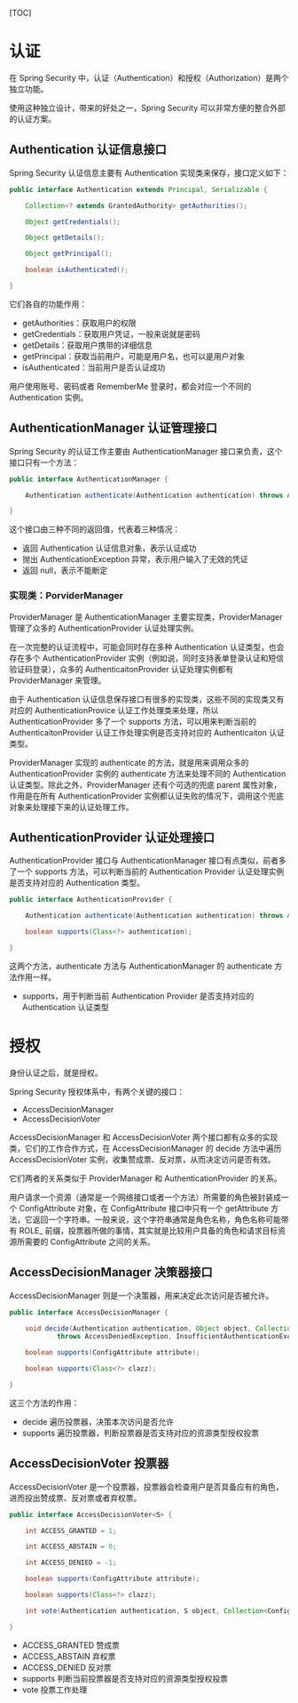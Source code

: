 [TOC]



# 认证

在 Spring Security 中，认证（Authentication）和授权（Authorization）是两个独立功能。

使用这种独立设计，带来的好处之一，Spring Security 可以非常方便的整合外部的认证方案。



## Authentication  认证信息接口

Spring Security 认证信息主要有 Authentication 实现类来保存，接口定义如下：

```java
public interface Authentication extends Principal, Serializable {

	Collection<? extends GrantedAuthority> getAuthorities();

	Object getCredentials();

	Object getDetails();

	Object getPrincipal();

	boolean isAuthenticated();

}
```

它们各自的功能作用：

- getAuthorities：获取用户的权限
- getCredentials：获取用户凭证，一般来说就是密码
- getDetails：获取用户携带的详细信息
- getPrincipal：获取当前用户，可能是用户名，也可以是用户对象
- isAuthenticated：当前用户是否认证成功



用户使用账号、密码或者 RememberMe 登录时，都会对应一个不同的 Authentication 实例。



## AuthenticationManager 认证管理接口

Spring Security 的认证工作主要由 AuthenticationManager 接口来负责，这个接口只有一个方法：

```java
public interface AuthenticationManager {

	Authentication authenticate(Authentication authentication) throws AuthenticationException;

}

```

这个接口由三种不同的返回值，代表着三种情况：

- 返回 Authentication 认证信息对象，表示认证成功
- 抛出 AuthenticationException 异常，表示用户输入了无效的凭证
- 返回 null，表示不能断定



### 实现类：PorviderManager

ProviderManager 是 AuthenticationManager 主要实现类，ProviderManager 管理了众多的 AuthenticationProvider 认证处理实例。



在一次完整的认证流程中，可能会同时存在多种 Authentication 认证类型，也会存在多个 AuthenticationProvider 实例（例如说，同时支持表单登录认证和短信验证码登录），众多的 AuthenticaitonProvider 认证处理实例都有 ProviderManager 来管理。

由于 Authentication 认证信息保存接口有很多的实现类，这些不同的实现类又有对应的 AuthenticationProvice 认证工作处理类来处理，所以 AuthenticationProvider 多了一个 supports 方法，可以用来判断当前的 AuthenticaitonProvider 认证工作处理实例是否支持对应的 Authenticaiton 认证类型。



ProviderManager 实现的 authenticate 的方法，就是用来调用众多的 AuthenticationProvider 实例的 authenticate 方法来处理不同的 Authentication 认证类型。除此之外，ProviderManager 还有个可选的兜底 parent 属性对象，作用是在所有 AuthenticationProvider 实例都认证失败的情况下，调用这个兜底对象来处理接下来的认证处理工作。



## AuthenticationProvider 认证处理接口

AuthenticationProvider 接口与 AuthenticationManager 接口有点类似，前者多了一个 supports 方法，可以判断当前的 Authentication Provider 认证处理实例是否支持对应的 Authentication 类型。 



```java
public interface AuthenticationProvider {

	Authentication authenticate(Authentication authentication) throws AuthenticationException;

	boolean supports(Class<?> authentication);

}
```

这两个方法，authenticate 方法与 AuthenticationManager 的 authenticate 方法作用一样。

- supports，用于判断当前 Authentication Provider 是否支持对应的 Authentication 认证类型



# 授权

身份认证之后，就是授权。

Spring Security 授权体系中，有两个关键的接口：

- AccessDecisionManager
- AccessDecisionVoter



AccessDecisionManager 和 AccessDecisionVoter 两个接口都有众多的实现类，它们的工作合作方式，在 AccessDecisionManager 的 decide 方法中遍历 AccessDecisionVoter 实例，收集赞成票、反对票，从而决定访问是否有效。

它们两者的关系类似于 ProviderManager 和 AuthenticationProvider 的关系。



用户请求一个资源（通常是一个网络接口或者一个方法）所需要的角色被封装成一个 ConfigAttribute 对象，在 ConfigAttribute 接口中只有一个 getAttribute 方法，它返回一个字符串。一般来说，这个字符串通常是角色名称，角色名称可能带有 ROLE_ 前缀，投票器所做的事情，其实就是比较用户具备的角色和请求目标资源所需要的 ConfigAttribute 之间的关系。

## AccessDecisionManager 决策器接口

AccessDecisionManager 则是一个决策器，用来决定此次访问是否被允许。

```java
public interface AccessDecisionManager {

	void decide(Authentication authentication, Object object, Collection<ConfigAttribute> configAttributes)
			throws AccessDeniedException, InsufficientAuthenticationException;

	boolean supports(ConfigAttribute attribute);

	boolean supports(Class<?> clazz);

}
```

这三个方法的作用：

- decide 遍历投票器，决策本次访问是否允许
- supports 遍历投票器，判断投票器是否支持对应的资源类型授权投票



## AccessDecisionVoter 投票器

AccessDecisionVoter 是一个投票器，投票器会检查用户是否具备应有的角色，进而投出赞成票、反对票或者弃权票。 

```java
public interface AccessDecisionVoter<S> {

	int ACCESS_GRANTED = 1;

	int ACCESS_ABSTAIN = 0;

	int ACCESS_DENIED = -1;

	boolean supports(ConfigAttribute attribute);

	boolean supports(Class<?> clazz);

	int vote(Authentication authentication, S object, Collection<ConfigAttribute> attributes);

}
```

- ACCESS_GRANTED 赞成票
- ACCESS_ABSTAIN 弃权票
- ACCESS_DENIED 反对票
- supports 判断当前投票器是否支持对应的资源类型授权投票
- vote 投票工作处理
